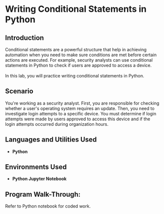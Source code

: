 <h1>Writing Conditional Statements in Python</h1>

<h2>Introduction</h2>
Conditional statements are a powerful structure that help in achieving automation when you need to make sure conditions are met before certain actions are executed. For example, security analysts can use conditional statements in Python to check if users are approved to access a device. <br/>
<br />
In this lab, you will practice writing conditional statements in Python.
<br />

<h2>Scenario</h2>
You're working as a security analyst. First, you are responsible for checking whether a user's operating system requires an update. Then, you need to investigate login attempts to a specific device. You must determine if login attempts were made by users approved to access this device and if the login attempts occurred during organization hours.
<br />

<h2>Languages and Utilities Used</h2>

- <b>Python</b>

<h2>Environments Used </h2>

- <b>Python Jupyter Notebook</b>

<h2>Program Walk-Through:</h2>

<p>
Refer to Python notebook for coded work.
</p>


